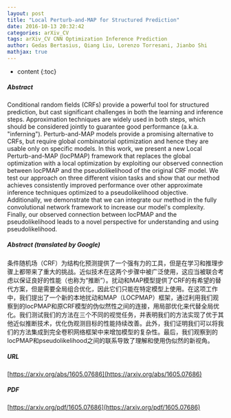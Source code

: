 ```yaml
---
layout: post
title: "Local Perturb-and-MAP for Structured Prediction"
date: 2016-10-13 20:32:42
categories: arXiv_CV
tags: arXiv_CV CNN Optimization Inference Prediction
author: Gedas Bertasius, Qiang Liu, Lorenzo Torresani, Jianbo Shi
mathjax: true
---
```


* content
{:toc}

##### Abstract
Conditional random fields (CRFs) provide a powerful tool for structured prediction, but cast significant challenges in both the learning and inference steps. Approximation techniques are widely used in both steps, which should be considered jointly to guarantee good performance (a.k.a. "inferning"). Perturb-and-MAP models provide a promising alternative to CRFs, but require global combinatorial optimization and hence they are usable only on specific models. In this work, we present a new Local Perturb-and-MAP (locPMAP) framework that replaces the global optimization with a local optimization by exploiting our observed connection between locPMAP and the pseudolikelihood of the original CRF model. We test our approach on three different vision tasks and show that our method achieves consistently improved performance over other approximate inference techniques optimized to a pseudolikelihood objective. Additionally, we demonstrate that we can integrate our method in the fully convolutional network framework to increase our model's complexity. Finally, our observed connection between locPMAP and the pseudolikelihood leads to a novel perspective for understanding and using pseudolikelihood.

##### Abstract (translated by Google)
条件随机场（CRF）为结构化预测提供了一个强有力的工具，但是在学习和推理步骤上都带来了重大的挑战。近似技术在这两个步骤中被广泛使用，这应当被联合考虑以保证良好的性能（也称为“推断”）。扰动和MAP模型提供了CRF的有希望的替代方案，但是需要全局组合优化，因此它们只能在特定模型上使用。在这项工作中，我们提出了一个新的本地扰动和MAP（LOCPMAP）框架，通过利用我们观察到的locPMAP和原CRF模型的伪似然性之间的连接，用局部优化来代替全局优化。我们测试我们的方法在三个不同的视觉任务，并表明我们的方法实现了优于其他近似推断技术，优化伪观测目标的性能持续改善。此外，我们证明我们可以将我们的方法集成到完全卷积网络框架中来增加模型的复杂性。最后，我们观察到的locPMAP和pseudolikelihood之间的联系导致了理解和使用伪似然的新视角。

##### URL
[https://arxiv.org/abs/1605.07686](https://arxiv.org/abs/1605.07686)

##### PDF
[https://arxiv.org/pdf/1605.07686](https://arxiv.org/pdf/1605.07686)

